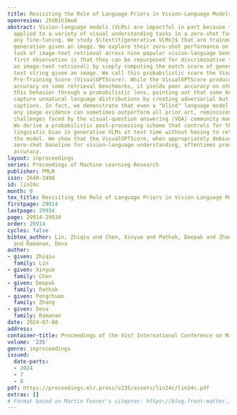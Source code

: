 ```yaml
---
title: Revisiting the Role of Language Priors in Vision-Language Models
openreview: J5VB1h3Aed
abstract: Vision-language models (VLMs) are impactful in part because they can be
  applied to a variety of visual understanding tasks in a zero-shot fashion, without
  any fine-tuning. We study $\textit{generative VLMs}$ that are trained for next-word
  generation given an image. We explore their zero-shot performance on the illustrative
  task of image-text retrieval across nine popular vision-language benchmarks. Our
  first observation is that they can be repurposed for discriminative tasks (such
  as image-text retrieval) by simply computing the match score of generating a particular
  text string given an image. We call this probabilistic score the Visual Generative
  Pre-Training Score (VisualGPTScore). While the VisualGPTScore produces near-perfect
  accuracy on some retrieval benchmarks, it yields poor accuracy on others. We analyze
  this behavior through a probabilistic lens, pointing out that some benchmarks inadvertently
  capture unnatural language distributions by creating adversarial but unlikely text
  captions. In fact, we demonstrate that even a "blind" language model that ignores
  any image evidence can sometimes outperform all prior art, reminiscent of similar
  challenges faced by the visual-question answering (VQA) community many years ago.
  We derive a probabilistic post-processing scheme that controls for the amount of
  linguistic bias in generative VLMs at test time without having to retrain or fine-tune
  the model. We show that the VisualGPTScore, when appropriately debiased, is a strong
  zero-shot baseline for vision-language understanding, oftentimes producing state-of-the-art
  accuracy.
layout: inproceedings
series: Proceedings of Machine Learning Research
publisher: PMLR
issn: 2640-3498
id: lin24c
month: 0
tex_title: Revisiting the Role of Language Priors in Vision-Language Models
firstpage: 29914
lastpage: 29934
page: 29914-29934
order: 29914
cycles: false
bibtex_author: Lin, Zhiqiu and Chen, Xinyue and Pathak, Deepak and Zhang, Pengchuan
  and Ramanan, Deva
author:
- given: Zhiqiu
  family: Lin
- given: Xinyue
  family: Chen
- given: Deepak
  family: Pathak
- given: Pengchuan
  family: Zhang
- given: Deva
  family: Ramanan
date: 2024-07-08
address:
container-title: Proceedings of the 41st International Conference on Machine Learning
volume: '235'
genre: inproceedings
issued:
  date-parts:
  - 2024
  - 7
  - 8
pdf: https://proceedings.mlr.press/v235/assets/lin24c/lin24c.pdf
extras: []
# Format based on Martin Fenner's citeproc: https://blog.front-matter.io/posts/citeproc-yaml-for-bibliographies/
---
```

